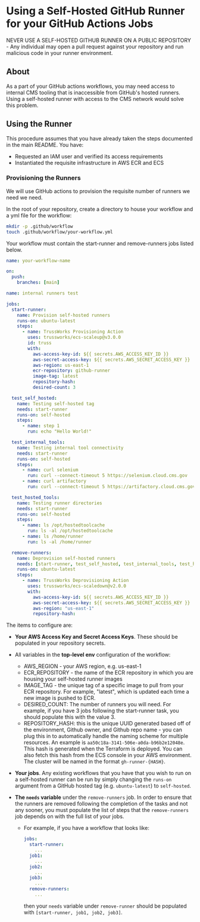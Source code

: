 # Using a Self-Hosted GitHub Runner for your GitHub Actions Jobs

NEVER USE A SELF-HOSTED GITHUB RUNNER ON A PUBLIC REPOSITORY - Any individual may open a pull request against your repository and run malicious code in your runner environment.

## About

As a part of your GitHub actions workflows, you may need access to internal CMS tooling that is inaccessible from GitHub's hosted runners. Using a self-hosted runner with access to the CMS network would solve this problem.

## Using the Runner

This procedure assumes that you have already taken the steps documented in the main README. You have:

- Requested an IAM user and verified its access requirements
- Instantiated the requisite infrastructure in AWS ECR and ECS

### Provisioning the Runners

We will use GitHub actions to provision the requisite number of runners we need we need.

In the root of your repository, create a directory to house your workflow and a yml file for the workflow:

```sh
mkdir -p .github/workflow
touch .github/workflow/your-workflow.yml
```

Your workflow must contain the start-runner and remove-runners jobs listed below.

```yaml
name: your-workflow-name

on:
  push:
    branches: [main]

name: internal runners test

jobs:
  start-runner:
    name: Provision self-hosted runners
    runs-on: ubuntu-latest
    steps:
      - name: TrussWorks Provisioning Action
        uses: trussworks/ecs-scaleup@v3.0.0
        id: truss
        with:
          aws-access-key-id: ${{ secrets.AWS_ACCESS_KEY_ID }}
          aws-secret-access-key: ${{ secrets.AWS_SECRET_ACCESS_KEY }}
          aws-region: us-east-1
          ecr-repository: github-runner
          image-tag: latest
          repository-hash:
          desired-count: 3

  test_self_hosted:
    name: Testing self-hosted tag
    needs: start-runner
    runs-on: self-hosted
    steps:
      - name: step 1
        run: echo "Hello World!"

  test_internal_tools:
    name: Testing internal tool connectivity
    needs: start-runner
    runs-on: self-hosted
    steps:
      - name: curl selenium
        run: curl --connect-timeout 5 https://selenium.cloud.cms.gov
      - name: curl artifactory
        run: curl --connect-timeout 5 https://artifactory.cloud.cms.gov/ui/packages

  test_hosted_tools:
    name: Testing runner directories
    needs: start-runner
    runs-on: self-hosted
    steps:
      - name: ls /opt/hostedtoolcache
        run: ls -al /opt/hostedtoolcache
      - name: ls /home/runner
        run: ls -al /home/runner

  remove-runners:
    name: Deprovision self-hosted runners
    needs: [start-runner, test_self_hosted, test_internal_tools, test_hosted_tools]
    runs-on: ubuntu-latest
    steps:
      - name: TrussWorks Deprovisioning Action
        uses: trussworks/ecs-scaledown@v2.0.0
        with:
          aws-access-key-id: ${{ secrets.AWS_ACCESS_KEY_ID }}
          aws-secret-access-key: ${{ secrets.AWS_SECRET_ACCESS_KEY }}
          aws-region: "us-east-1"
          repository-hash:
```

The items to configure are:

- **Your AWS Access Key and Secret Access Keys**. These should be populated in your repository secrets.

- All variables in the **top-level env** configuration of the workflow:

  - AWS_REGION - your AWS region, e.g. us-east-1
  - ECR_REPOSITORY - the name of the ECR repository in which you are housing your self-hosted runner images
  - IMAGE_TAG - the unique tag of a specific image to pull from your ECR repository. For example, "latest", which is updated each time a new image is pushed to ECR.
  - DESIRED_COUNT: The number of runners you will need. For example, if you have 3 jobs following the start-runner task, you should populate this with the value 3.
  - REPOSITORY_HASH: this is the unique UUID generated based off of the environment, Github owner, and Github repo name - you can plug this in to automatically handle the naming scheme for multiple resources. An example is `aa50c18a-3141-506e-a0da-b96b2e12048e`. This hash is generated when the Terraform is deployed. You can also fetch this hash from the ECS console in your AWS environment. The cluster will be named in the format `gh-runner-{HASH}`.

- **Your jobs**. Any existing workflows that you have that you wish to run on a self-hosted runner can be run by simply changing the `runs-on` argument from a GitHub hosted tag (e.g. `ubuntu-latest`) to `self-hosted`.
- **The `needs` variable** under the `remove-runners` job. In order to ensure that the runners are removed following the completion of the tasks and not any sooner, you must populate the list of steps that the `remove-runners` job depends on with the full list of your jobs.

  - For example, if you have a workflow that looks like:

    ```yaml
    jobs:
      start-runner:
        ...
      job1:
        ...
      job2:
        ...
      job3:
        ...
      remove-runners:
        ...
    ```

    then your `needs` variable under `remove-runner` should be populated with `[start-runner, job1, job2, job3]`.
